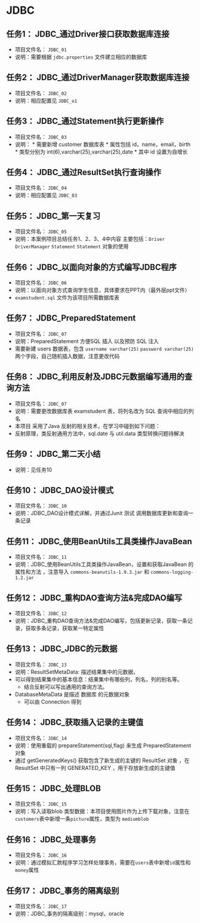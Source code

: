 # JDBC
## 任务1： JDBC_通过Driver接口获取数据库连接
  * 项目文件名： `JDBC_01`
  * 说明：需要根据 `jdbc.properties` 文件建立相应的数据库
## 任务2： JDBC_通过DriverManager获取数据库连接
  * 项目文件名： `JDBC_02`
  * 说明：相应配置见 `JDBC_o1`
## 任务3： JDBC_通过Statement执行更新操作
  * 项目文件名： `JDBC_03`
  * 说明：
        * 需要新增 customer 数据库表 
        * 属性包括 id，name，email，birth 
        * 类型分别为 int(6),varchar(25),varchar(25),date
        * 其中 id 设置为自增长
## 任务4： JDBC_通过ResultSet执行查询操作
  * 项目文件名： `JDBC_04`
  * 说明：相应配置见 `JDBC_03`
## 任务5： JDBC_第一天复习
  * 项目文件名： `JDBC_05`
  * 说明：本案例项目总结任务1、2、3、4中内容
      主要包括：`Driver`   `DriverManager`   `Statement`  `Statement` 对象的使用

## 任务6： JDBC_以面向对象的方式编写JDBC程序
  * 项目文件名： `JDBC_06`
  * 说明：以面向对象方式查询学生信息，具体要求在PPT内（最外层ppt文件）
  *   `examstudent.sql` 文件为该项目所需数据库表

## 任务7： JDBC_PreparedStatement
  * 项目文件名： `JDBC_07`
  * 说明：PreparedStatement 方便SQL 插入 以及预防 SQL 注入
  * 需要新建 users 数据表，包含 `username varchar(25)` `password varchar(25)` 两个字段，自己随机插入数据，注意更改代码

## 任务8： JDBC_利用反射及JDBC元数据编写通用的查询方法
  * 项目文件名： `JDBC_07`
  * 说明：需要更改数据库表 examstudent 表，将列名改为 SQL 查询中相应的列名
  * 本项目 采用了Java 反射的相关技术，在学习中碰到如下问题：
  * 反射原理，类反射通用方法中，sql.date 与 util.data 类型转换问题待解决

## 任务9： JDBC_第二天小结
  * 说明：见任务10

## 任务10： JDBC_DAO设计模式
  * 项目文件名： `JDBC_10`
  * 说明：JDBC_DAO设计模式详解，并通过Junit 测试 调用数据库更新和查询一条记录

## 任务11： JDBC_使用BeanUtils工具类操作JavaBean
  * 项目文件名： `JDBC_11`
  * 说明：JDBC_使用BeanUtils工具类操作JavaBean，设置和获取JavaBean 的属性和方法 ，注意导入 `commons-beanutils-1.9.3.jar` 和  `commons-logging-1.2.jar`

## 任务12： JDBC_重构DAO查询方法&amp;完成DAO编写
  * 项目文件名： `JDBC_12`
  * 说明：JDBC_重构DAO查询方法&amp;完成DAO编写，包括更新记录，获取一条记录，获取多条记录，获取某一特定属性

## 任务13： JDBC_JDBC的元数据
  * 项目文件名： `JDBC_13`
  * 说明：ResultSetMetaData: 描述结果集中的元数据，
  * 可以得到结果集中的基本信息：结果集中有哪些列，列名，列的别名等。
	* 结合反射可以写出通用的查询方法。
  * DatabaseMetaData 是描述 数据库 的元数据对象
	* 可以由 Connection 得到

## 任务14： JDBC_获取插入记录的主键值
  * 项目文件名： `JDBC_14`
  * 说明：使用重载的 prepareStatement(sql,flag) 来生成 PreparedStatement 对象
  * 通过 getGeneratedKeys() 获取包含了新生成的主键的 ResultSet 对象 ，在 ResultSet 中只有一列 GENERATED_KEY ，用于存放新生成的主键值

## 任务15： JDBC_处理BLOB
  * 项目文件名： `JDBC_15`
  * 说明：写入读取blob 类型数据：本项目使用图片作为上传下载对象，注意在`customers`表中新增一条`picture`属性，类型为 `mediumblob`

## 任务16： JDBC_处理事务
  * 项目文件名： `JDBC_16`
  * 说明：通过模拟汇款程序学习怎样处理事务，需要在`users`表中新增`id`属性和`money`属性

## 任务17： JDBC_事务的隔离级别
  * 项目文件名： `JDBC_17`
  * 说明：JDBC_事务的隔离级别：mysql，oracle